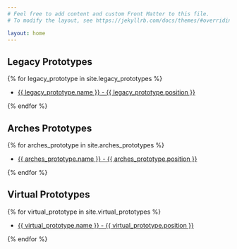 ```yaml
---
# Feel free to add content and custom Front Matter to this file.
# To modify the layout, see https://jekyllrb.com/docs/themes/#overriding-theme-defaults

layout: home
---
```

<div class="flex flex_row:md flex_column flex_wrap">

<div class="flex_none w_50:md">
<h2 class="font_display">Legacy Prototypes</h2>
{% for legacy_prototype in site.legacy_prototypes %}
  <ul class="ul_none ">
<li class="p_3 p-l_0 h:bg_priamry-5">    <a href="{{ legacy_prototype.url | append: site.github.build_revision | relative_url }}">
      {{ legacy_prototype.name }} - {{ legacy_prototype.position }}
    </a></li>
  </ul>
{% endfor %}
</div>
<div class="flex_none w_50:md">
<h2 class="font_display">Arches Prototypes</h2>
{% for arches_prototype in site.arches_prototypes %}
  <ul class="ul_none ">
<li class="p_3 p-l_0 h:bg_priamry-5">    <a href="{{ arches_prototype.url | append: site.github.build_revision | relative_url }}">
      {{ arches_prototype.name }} - {{ arches_prototype.position }}
    </a></li>
  </ul>
{% endfor %}
</div>
<div class="flex_none w_50:md">
<h2 class="font_display">Virtual Prototypes</h2>
{% for virtual_prototype in site.virtual_prototypes %}
  <ul class="ul_none ">
<li class="p_3 p-l_0 h:bg_priamry-5">    <a href="{{ virtual_prototype.url | append: site.github.build_revision | relative_url }}">
      {{ virtual_prototype.name }} - {{ virtual_prototype.position }}
    </a></li>
  </ul>
{% endfor %}
</div>
</div>
